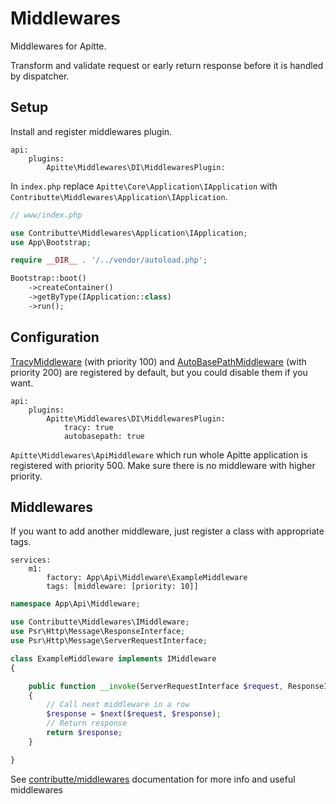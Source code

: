 # Middlewares

Middlewares for Apitte.

Transform and validate request or early return response before it is handled by dispatcher.

## Setup

Install and register middlewares plugin.

```neon
api:
    plugins:
        Apitte\Middlewares\DI\MiddlewaresPlugin:
```

In `index.php` replace `Apitte\Core\Application\IApplication` with `Contributte\Middlewares\Application\IApplication`.

```php
// www/index.php

use Contributte\Middlewares\Application\IApplication;
use App\Bootstrap;

require __DIR__ . '/../vendor/autoload.php';

Bootstrap::boot()
    ->createContainer()
    ->getByType(IApplication::class)
    ->run();
```

## Configuration

[TracyMiddleware](https://github.com/contributte/middlewares/blob/master/.docs/README.md#tracymiddleware) (with priority 100)
and [AutoBasePathMiddleware](https://github.com/contributte/middlewares/blob/master/.docs/README.md#autobasepathmiddleware) (with priority 200)
are registered by default, but you could disable them if you want.

```neon
api:
    plugins:
        Apitte\Middlewares\DI\MiddlewaresPlugin:
            tracy: true
            autobasepath: true
```

`Apitte\Middlewares\ApiMiddleware` which run whole Apitte application is registered with priority 500. Make sure there is no middleware with higher priority.

## Middlewares

If you want to add another middleware, just register a class with appropriate tags.

```neon
services:
    m1:
        factory: App\Api\Middleware\ExampleMiddleware
        tags: [middleware: [priority: 10]]
```

```php
namespace App\Api\Middleware;

use Contributte\Middlewares\IMiddleware;
use Psr\Http\Message\ResponseInterface;
use Psr\Http\Message\ServerRequestInterface;

class ExampleMiddleware implements IMiddleware
{

    public function __invoke(ServerRequestInterface $request, ResponseInterface $response, callable $next): ResponseInterface
    {
        // Call next middleware in a row
        $response = $next($request, $response);
        // Return response
        return $response;
    }

}
```

See [contributte/middlewares](https://github.com/contributte/middlewares) documentation for more info and useful middlewares
